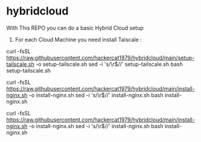 # hybridcloud

With This REPO you can do a basic Hybrid Cloud setup

1) For each Cloud Machine you need install Taiscale :

curl -fsSL https://raw.githubusercontent.com/hackercat1979/hybridcloud/main/setup-tailscale.sh -o setup-tailscale.sh
sed -i 's/\r$//' setup-tailscale.sh
bash setup-tailscale.sh

curl -fsSL https://raw.githubusercontent.com/hackercat1979/hybridcloud/main/install-nginx.sh -o install-nginx.sh
sed -i 's/\r$//' install-nginx.sh
bash install-nginx.sh

curl -fsSL https://raw.githubusercontent.com/hackercat1979/hybridcloud/main/install-nginx.sh -o install-nginx.sh
sed -i 's/\r$//' install-nginx.sh
bash install-nginx.sh
